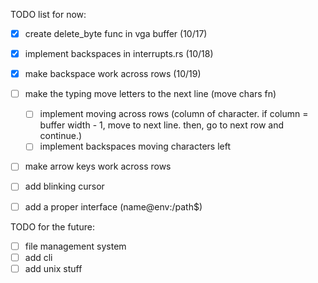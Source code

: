 TODO list for now:

- [x] create delete_byte func in vga buffer (10/17)
- [x] implement backspaces in interrupts.rs (10/18)
- [x] make backspace work across rows (10/19)
- [ ] make the typing move letters to the next line (move chars fn)
    - [ ] implement moving across rows (column of character. if column = buffer width - 1, move to next line. then, go to next row and continue.)
    - [ ] implement backspaces moving characters left
- [ ] make arrow keys work across rows
- [ ] add blinking cursor
- [ ] add a proper interface (name@env:/path$)


TODO for the future:
- [ ] file management system
- [ ] add cli
- [ ] add unix stuff
